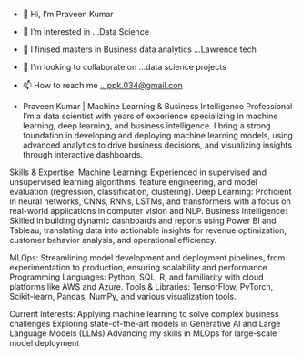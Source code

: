 - 👋 Hi, I’m Praveen Kumar
- 👀 I’m interested in ...Data Science
- 🌱 I finised masters in Business data analytics ...Lawrence tech
- 💞️ I’m looking to collaborate on ...data science projects
- 📫 How to reach me ...ppk.034@gmail.con

- Praveen Kumar | Machine Learning & Business Intelligence Professional
I’m a data scientist with years of experience specializing in machine learning, deep learning, and business intelligence. I bring a strong foundation in developing and deploying machine learning models, using advanced analytics to drive business decisions, and visualizing insights through interactive dashboards.

Skills & Expertise:
Machine Learning: Experienced in supervised and unsupervised learning algorithms, feature engineering, and model evaluation (regression, classification, clustering).
Deep Learning: Proficient in neural networks, CNNs, RNNs, LSTMs, and transformers with a focus on real-world applications in computer vision and NLP.
Business Intelligence: Skilled in building dynamic dashboards and reports using Power BI and Tableau, translating data into actionable insights for revenue optimization, customer behavior analysis, and operational efficiency.


MLOps: Streamlining model development and deployment pipelines, from experimentation to production, ensuring scalability and performance.
Programming Languages: Python, SQL, R, and familiarity with cloud platforms like AWS and Azure.
Tools & Libraries: TensorFlow, PyTorch, Scikit-learn, Pandas, NumPy, and various visualization tools.


Current Interests:
Applying machine learning to solve complex business challenges
Exploring state-of-the-art models in Generative AI and Large Language Models (LLMs)
Advancing my skills in MLOps for large-scale model deployment

<!---
ppk034/ppk034 is a ✨ special ✨ repository because its `README.md` (this file) appears on your GitHub profile.
You can click the Preview link to take a look at your changes.
--->
